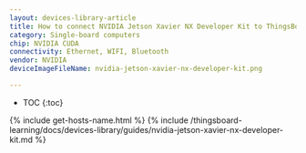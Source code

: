```yaml
---
layout: devices-library-article
title: How to connect NVIDIA Jetson Xavier NX Developer Kit to ThingsBoard?
category: Single-board computers
chip: NVIDIA CUDA
connectivity: Ethernet, WIFI, Bluetooth
vendor: NVIDIA
deviceImageFileName: nvidia-jetson-xavier-nx-developer-kit.png

---
```



* TOC
{:toc}

{% include get-hosts-name.html %}
{% include /thingsboard-learning/docs/devices-library/guides/nvidia-jetson-xavier-nx-developer-kit.md %}